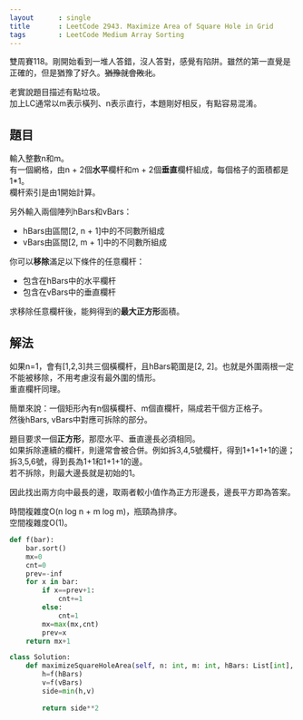 ```yaml
---
layout      : single
title       : LeetCode 2943. Maximize Area of Square Hole in Grid
tags        : LeetCode Medium Array Sorting
---
```

雙周賽118。剛開始看到一堆人答錯，沒人答對，感覺有陷阱。雖然的第一直覺是正確的，但是猶豫了好久。~~猶豫就會敗北~~。  

老實說題目描述有點垃圾。  
加上LC通常以m表示橫列、n表示直行，本題剛好相反，有點容易混淆。  

## 題目

輸入整數n和m。  
有一個網格，由n + 2個**水平**欄杆和m + 2個**垂直**欄杆組成，每個格子的面積都是1\*1。  
欄杆索引是由1開始計算。  

另外輸入兩個陣列hBars和vBars：  

- hBars由區間[2, n + 1]中的不同數所組成  
- vBars由區間[2, m + 1]中的不同數所組成  

你可以**移除**滿足以下條件的任意欄杆：  

- 包含在hBars中的水平欄杆  
- 包含在vBars中的垂直欄杆  

求移除任意欄杆後，能夠得到的**最大正方形**面積。  

## 解法

如果n=1，會有[1,2,3]共三個橫欄杆，且hBars範圍是[2, 2]。也就是外圍兩根一定不能被移除，不用考慮沒有最外圍的情形。  
重直欄杆同理。  

簡單來說：一個矩形內有n個橫欄杆、m個直欄杆，隔成若干個方正格子。  
然後hBars, vBars中對應可拆除的部分。  

題目要求一個**正方形**，那麼水平、垂直邊長必須相同。  
如果拆除連續的欄杆，則邊常會被合併。例如拆3,4,5號欄杆，得到1+1+1+1的邊；拆3,5,6號，得到長為1+1和1+1+1的邊。  
若不拆除，則最大邊長就是初始的1。  

因此找出兩方向中最長的邊，取兩者較小值作為正方形邊長，邊長平方即為答案。  

時間複雜度O(n log n + m log m)，瓶頸為排序。  
空間複雜度O(1)。  

```python
def f(bar):
    bar.sort()
    mx=0
    cnt=0
    prev=-inf
    for x in bar:
        if x==prev+1:
            cnt+=1
        else:
            cnt=1
        mx=max(mx,cnt)
        prev=x
    return mx+1

class Solution:
    def maximizeSquareHoleArea(self, n: int, m: int, hBars: List[int], vBars: List[int]) -> int:
        h=f(hBars)
        v=f(vBars)
        side=min(h,v)
        
        return side**2
```
